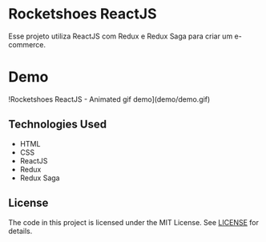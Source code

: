 # Rocketshoes ReactJS

Esse projeto utiliza ReactJS com Redux e Redux Saga para criar um e-commerce.

# Demo

!Rocketshoes ReactJS - Animated gif demo](demo/demo.gif)

## Technologies Used
* HTML
* CSS
* ReactJS
* Redux
* Redux Saga

## License

The code in this project is licensed under the MIT License. See [LICENSE](LICENSE) for details.